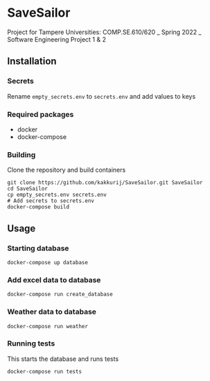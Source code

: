 # SaveSailor

Project for Tampere Universities: COMP.SE.610/620 _ Spring 2022 _ Software Engineering Project 1 &amp; 2

## Installation

### Secrets

Rename `empty_secrets.env` to `secrets.env` and add values to keys

### Required packages

- docker
- docker-compose

### Building

Clone the repository and build containers

    git clone https://github.com/kakkurij/SaveSailor.git SaveSailor
    cd SaveSailor
    cp empty_secrets.env secrets.env
    # Add secrets to secrets.env
    docker-compose build

## Usage

### Starting database

    docker-compose up database

### Add excel data to database

    docker-compose run create_database

### Weather data to database

    docker-compose run weather

### Running tests

This starts the database and runs tests

    docker-compose run tests
